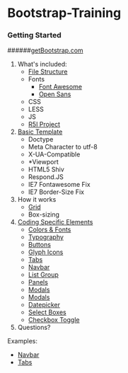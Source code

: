 Bootstrap-Training
==================

### Getting Started 
######[getBootstrap.com](http://bootstrapdocs.com/v3.0.0/docs/)


1.  What's included:
    * [File Structure](https://github.com/twbs/bootstrap/tree/v3.0.0)
    * Fonts
      * [Font Awesome](http://fontawesome.io/3.2.1/)
      * [Open Sans](http://www.google.com/fonts/specimen/Open+Sans)
    * CSS
    * LESS
    * JS
    * [R5I Project](https://github.com/R5i/r5i.github.io)
2.  [Basic Template](https://github.com/R5i/r5i.github.io/blob/master/gh_pages/examples/theme/index.html)
    *   Doctype
    *   Meta Character to utf-8
    *   X-UA-Compatible
    *   *Viewport
    *   HTML5 Shiv
    *   Respond.JS
    *   IE7 Fontawesome Fix
    *   IE7 Border-Size Fix
3.  How it works
    *   [Grid](http://bootstrapdocs.com/v3.0.0/docs/css/#grid)
    *   Box-sizing
4.  [Coding Specific Elements](
http://r5i.github.io/gh_pages/examples/jumbotron/index.html)
    *   [Colors &amp; Fonts](http://r5i.github.io/gh_pages/css/index.html#color)
    *   [Typography](http://r5i.github.io/gh_pages/css/index.html#type)
    *   [Buttons](http://r5i.github.io/gh_pages/css/index.html#buttons)
    *   [Glyph Icons](http://r5i.github.io/gh_pages/components/index.html#glyphicons)
    *   [Tabs](http://r5i.github.io/gh_pages/components/index.html#nav-tabs)
    *   [Navbar](components/index.html#navbar)
    *   [List Group](components/index.html#list-group)
    *   [Panels](http://r5i.github.io/gh_pages/components/index.html#panels)
    *   [Modals](http://r5i.github.io/gh_pages/javascript/index.html#modals)
    *   [Modals](http://r5i.github.io/gh_pages/javascript/index.html#modals)
    *   [Datepicker](http://r5i.github.io/gh_pages/javascript/index.html#datepicker)
    *   [Select Boxes](http://r5i.github.io/gh_pages/javascript/index.html#select-boxes)
    *   [Checkbox Toggle](http://r5i.github.io/gh_pages/javascript/index.html#checkbox-toggle)
5.  Questions?


Examples:
 * [Navbar](http://jsfiddle.net/rM69B/)
 * [Tabs](http://jsfiddle.net/Ryc5V/)